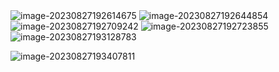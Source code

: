<img src="./assets/image-20230827192614675.png" alt="image-20230827192614675" />

<img src="./assets/image-20230827192644854.png" alt="image-20230827192644854" />

<img src="./assets/image-20230827192709242.png" alt="image-20230827192709242" />

<img src="./assets/image-20230827192723855.png" alt="image-20230827192723855" />

<img src="./assets/image-20230827193128783.png" alt="image-20230827193128783" />

![image-20230827193407811](./assets/image-20230827193407811.png)